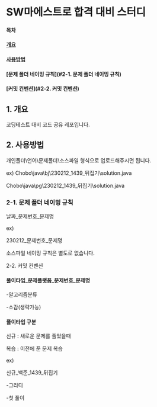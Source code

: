 # SW마에스트로 합격 대비 스터디

#### 목차
#### [개요](#1.개요)
#### [사용방법](#2.사용방법)
#### [문제 폴더 네이밍 규칙](#2-1. 문제 폴더 네이밍 규칙)
#### [커밋 컨벤션](#2-2. 커밋 컨벤션)

## 1. 개요


코딩테스트 대비 코드 공유 레포입니다.


## 2. 사용방법


개인폴더\언어\문제폴더\소스파일 형식으로 업로드해주시면 됩니다.


ex)
Chobo\java\bj\230212_1439_뒤집기\solution.java

Chobo\java\pg\230212_1439_뒤집기\solution.java

### 2-1. 문제 폴더 네이밍 규칙
 날짜_문제번호_문제명
 
 
 ex)
 
 
 230212_문제번호_문제명
 
 
 소스파일 네이밍 규칙은 별도로 없습니다.
 
 2-2. 커밋 컨벤션
 
 #### 풀이타입_문제플랫폼_문제번호_문제명
 
 
 -알고리즘분류
 
 
 -소감(생략가능)
 
 #### 풀이타입 구분
 
 
 신규 : 새로운 문제를 풀었을때
 
 
 복습 : 이전에 푼 문제 복습
 
 ex)
 
 
 신규_백준_1439_뒤집기
 
 
 -그리디
 
 
 -첫 풀이
